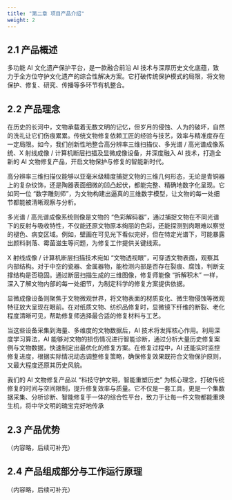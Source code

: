 ```yaml
---
title: "第二章 项目产品介绍"
weight: 2
---
```


## 2.1 产品概述

多功能 AI 文化遗产保护平台，是一款融合前沿 AI 技术与深厚历史文化底蕴，致力于全方位守护文化遗产的综合性解决方案。它打破传统保护模式的局限，将文物保护、修复、研究、传播等多环节有机整合。

## 2.2 产品理念

在历史的长河中，文物承载着无数文明的记忆，但岁月的侵蚀、人为的破坏，自然的洗礼让它们伤痕累累。传统文物修复依赖工匠的经验与技艺，效率与精准度存在一定局限。如今，我们创新性地整合高分辨率三维扫描仪、多光谱 / 高光谱成像系统、X 射线成像 / 计算机断层扫描及显微成像设备，并深度融入 AI 技术，打造全新的 AI 文物修复产品，开启文物保护与修复的智能新时代。

高分辨率三维扫描仪能够以亚毫米级精度捕捉文物的三维几何形态，无论是青铜器上的复杂纹饰，还是陶器表面细微的凹凸起伏，都能完整、精确地数字化呈现。它如同一位 “数字雕刻师”，为文物构建出逼真的三维数字模型，让文物的每一处细节都能被清晰观察与分析。

多光谱 / 高光谱成像系统则像是文物的 “色彩解码器”，通过捕捉文物在不同光谱下的反射与吸收特性，不仅能还原文物原本绚丽的色彩，还能探测到肉眼难以察觉的褪色、病变区域。例如，壁画在可见光下看似完好，但在特定光谱下，可能暴露出颜料剥落、霉菌滋生等问题，为修复工作提供关键线索。

X 射线成像 / 计算机断层扫描技术宛如 “文物透视眼”，可穿透文物表面，观察其内部结构。对于中空的瓷器、金属器物，能检测内部是否存在裂痕、腐蚀，判断支撑结构是否稳固。通过断层扫描生成的三维图像，修复师能像 “拆解积木” 一样，深入了解文物内部的每一处细节，为制定科学的修复方案提供依据。

显微成像设备则聚焦于文物微观世界，将文物表面的材质变化、微生物侵蚀等微观特征放大呈现在眼前。在对纸质文物、纺织品修复时，显微镜下纤维的断裂、老化程度清晰可见，帮助修复师选择最合适的修复材料与工艺。

当这些设备采集到海量、多维度的文物数据后，AI 技术将发挥核心作用。利用深度学习算法，AI 能够对文物的损伤情况进行智能诊断，通过分析大量历史修复案例与文物数据，快速制定出最优化的修复方案。在修复过程中，AI 还能实时监控修复进度，根据实际情况动态调整修复策略，确保修复效果既符合文物保护原则，又最大程度还原其历史风貌。

我们的 AI 文物修复产品以 “科技守护文明，智能重塑历史” 为核心理念，打破传统修复的时间与空间限制，提升修复效率与质量。它不仅是一套工具，更是一个集数据采集、分析诊断、智能修复于一体的综合性平台，致力于让每一件文物都能重焕生机，将中华文明的瑰宝完好地传承

## 2.3 产品优势

（内容略，后续可补充）

## 2.4 产品组成部分与工作运行原理

（内容略，后续可补充） 